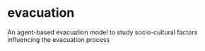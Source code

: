 # evacuation
An agent-based evacuation model to study socio-cultural factors influencing the evacuation process
